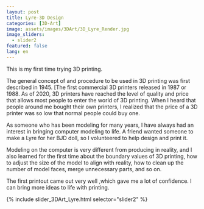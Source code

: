 ```yaml
---
layout: post
title: Lyre-3D Design
categories: [3D-Art]
image: assets/images/3DArt/3D_Lyre_Render.jpg
image_sliders:
  - slider2
featured: false
lang: en
---
```


This is my first time trying 3D printing.

The general concept of and procedure to be used in 3D printing was first described in 1945. [The first commercial 3D printers released in 1987 or 1988. As of 2020, 3D printers have reached the level of quality and price that allows most people to enter the world of 3D printing. When I heard that people around me bought their own printers, I realized that the price of a 3D printer was so low that normal people could buy one.

As someone who has been modeling for many years, I have always had an interest in bringing computer modeling to life. A friend wanted someone to make a Lyre for her BJD doll, so I volunteered to help design and print it.

Modeling on the computer is very different from producing in reality, and I also learned for the first time about the boundary values of 3D printing, how to adjust the size of the model to align with reality, how to clean up the number of model faces, merge unnecessary parts, and so on.

The first printout came out very well ,which gave me a lot of confidence. I can bring more ideas to life with printing.

{% include slider_3DArt_Lyre.html selector="slider2" %}

